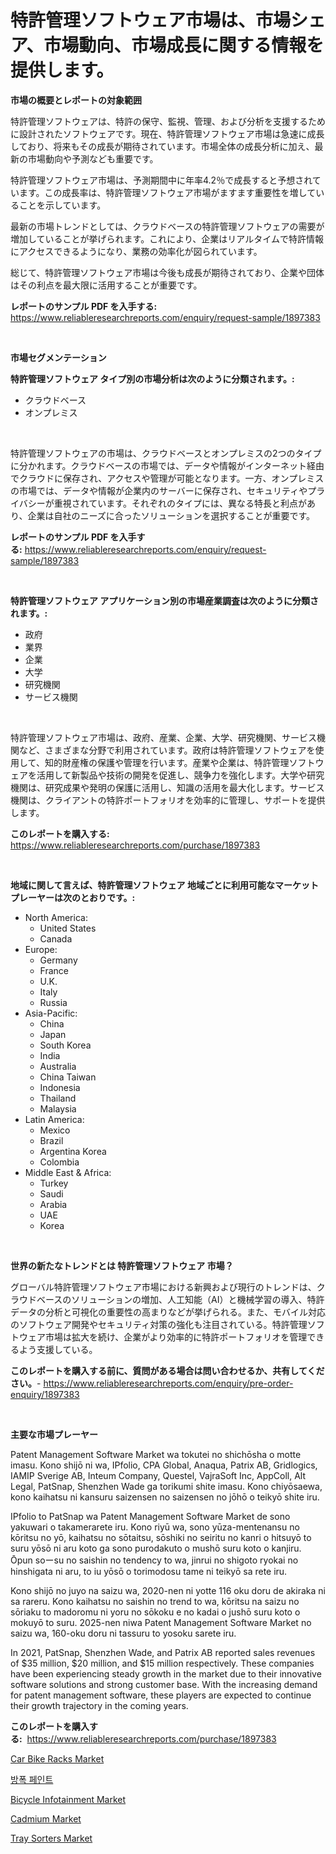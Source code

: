 <p><h1>特許管理ソフトウェア市場は、市場シェア、市場動向、市場成長に関する情報を提供します。</h1></p><p><strong>市場の概要とレポートの対象範囲</strong></p>
<p><p>特許管理ソフトウェアは、特許の保守、監視、管理、および分析を支援するために設計されたソフトウェアです。現在、特許管理ソフトウェア市場は急速に成長しており、将来もその成長が期待されています。市場全体の成長分析に加え、最新の市場動向や予測なども重要です。</p><p>特許管理ソフトウェア市場は、予測期間中に年率4.2％で成長すると予想されています。この成長率は、特許管理ソフトウェア市場がますます重要性を増していることを示しています。</p><p>最新の市場トレンドとしては、クラウドベースの特許管理ソフトウェアの需要が増加していることが挙げられます。これにより、企業はリアルタイムで特許情報にアクセスできるようになり、業務の効率化が図られています。</p><p>総じて、特許管理ソフトウェア市場は今後も成長が期待されており、企業や団体はその利点を最大限に活用することが重要です。</p></p>
<p><strong>レポートのサンプル PDF を入手する:</strong> <a href="https://www.reliableresearchreports.com/enquiry/request-sample/1897383">https://www.reliableresearchreports.com/enquiry/request-sample/1897383</a></p>
<p>&nbsp;</p>
<p><strong>市場セグメンテーション</strong></p>
<p><strong>特許管理ソフトウェア タイプ別の市場分析は次のように分類されます。:</strong></p>
<p><ul><li>クラウドベース</li><li>オンプレミス</li></ul></p>
<p>&nbsp;</p>
<p><p>特許管理ソフトウェアの市場は、クラウドベースとオンプレミスの2つのタイプに分かれます。クラウドベースの市場では、データや情報がインターネット経由でクラウドに保存され、アクセスや管理が可能となります。一方、オンプレミスの市場では、データや情報が企業内のサーバーに保存され、セキュリティやプライバシーが重視されています。それぞれのタイプには、異なる特長と利点があり、企業は自社のニーズに合ったソリューションを選択することが重要です。</p></p>
<p><strong>レポートのサンプル PDF を入手する:</strong>&nbsp;<a href="https://www.reliableresearchreports.com/enquiry/request-sample/1897383">https://www.reliableresearchreports.com/enquiry/request-sample/1897383</a></p>
<p>&nbsp;</p>
<p><strong> 特許管理ソフトウェア アプリケーション別の市場産業調査は次のように分類されます。:</strong></p>
<p><ul><li>政府</li><li>業界</li><li>企業</li><li>大学</li><li>研究機関</li><li>サービス機関</li></ul></p>
<p>&nbsp;</p>
<p><p>特許管理ソフトウェア市場は、政府、産業、企業、大学、研究機関、サービス機関など、さまざまな分野で利用されています。政府は特許管理ソフトウェアを使用して、知的財産権の保護や管理を行います。産業や企業は、特許管理ソフトウェアを活用して新製品や技術の開発を促進し、競争力を強化します。大学や研究機関は、研究成果や発明の保護に活用し、知識の活用を最大化します。サービス機関は、クライアントの特許ポートフォリオを効率的に管理し、サポートを提供します。</p></p>
<p><strong>このレポートを購入する:</strong>&nbsp; <a href="https://www.reliableresearchreports.com/purchase/1897383">https://www.reliableresearchreports.com/purchase/1897383</a></p>
<p>&nbsp;</p>
<p><strong>地域に関して言えば、特許管理ソフトウェア 地域ごとに利用可能なマーケットプレーヤーは次のとおりです。:</strong></p>
<p><ul>
    <li>
        North America:
        <ul>
            <li>United States</li>
            <li>Canada</li>
        </ul>
    </li>
    <li>
        Europe:
        <ul>
            <li>Germany</li>
            <li>France</li>
            <li>U.K.</li>
            <li>Italy</li>
            <li>Russia</li>
        </ul>
    </li>
    <li>
        Asia-Pacific:
        <ul>
            <li>China</li>
            <li>Japan</li>
            <li>South Korea</li>
            <li>India</li>
            <li>Australia</li>
            <li>China Taiwan</li>
            <li>Indonesia</li>
            <li>Thailand</li>
            <li>Malaysia</li>
        </ul>
    </li>
    <li>
        Latin America:
        <ul>
            <li>Mexico</li>
            <li>Brazil</li>
            <li>Argentina Korea</li>
            <li>Colombia</li>
        </ul>
    </li>
    <li>
        Middle East & Africa:
        <ul>
            <li>Turkey</li>
            <li>Saudi</li>
            <li>Arabia</li>
            <li>UAE</li>
            <li>Korea</li>
        </ul>
    </li>
    </ul></p>
<p>&nbsp;</p>
<p><strong>世界の新たなトレンドとは 特許管理ソフトウェア 市場？</strong></p>
<p><p>グローバル特許管理ソフトウェア市場における新興および現行のトレンドは、クラウドベースのソリューションの増加、人工知能（AI）と機械学習の導入、特許データの分析と可視化の重要性の高まりなどが挙げられる。また、モバイル対応のソフトウェア開発やセキュリティ対策の強化も注目されている。特許管理ソフトウェア市場は拡大を続け、企業がより効率的に特許ポートフォリオを管理できるよう支援している。</p></p>
<p><strong>このレポートを購入する前に、質問がある場合は問い合わせるか、共有してください。</strong>- <a href="https://www.reliableresearchreports.com/enquiry/pre-order-enquiry/1897383">https://www.reliableresearchreports.com/enquiry/pre-order-enquiry/1897383</a></p>
<p>&nbsp;</p>
<p><strong>主要な市場プレーヤー</strong></p>
<p><p>Patent Management Software Market wa tokutei no shichōsha o motte imasu. Kono shijō ni wa, IPfolio, CPA Global, Anaqua, Patrix AB, Gridlogics, IAMIP Sverige AB, Inteum Company, Questel, VajraSoft Inc, AppColl, Alt Legal, PatSnap, Shenzhen Wade ga torikumi shite imasu. Kono chiyōsaewa, kono kaihatsu ni kansuru saizensen no saizensen no jōhō o teikyō shite iru.</p><p>IPfolio to PatSnap wa Patent Management Software Market de sono yakuwari o takamerarete iru. Kono riyū wa, sono yūza-mentenansu no kōritsu no yō, kaihatsu no sōtaitsu, sōshiki no seiritu no kanri o hitsuyō to suru yōsō ni aru koto ga sono purodakuto o mushō suru koto o kanjiru. Ōpun soーsu no saishin no tendency to wa, jinrui no shigoto ryokai no hinshigata ni aru, to iu yōsō o torimodosu tame ni teikyō sa rete iru.</p><p>Kono shijō no juyo na saizu wa, 2020-nen ni yotte 116 oku doru de akiraka ni sa rareru. Kono kaihatsu no saishin no trend to wa, kōritsu na saizu no sōriaku to madoromu ni yoru no sōkoku e no kadai o jushō suru koto o mokuyō to suru. 2025-nen niwa Patent Management Software Market no saizu wa, 160-oku doru ni tassuru to yosoku sarete iru.</p><p>In 2021, PatSnap, Shenzhen Wade, and Patrix AB reported sales revenues of $35 million, $20 million, and $15 million respectively. These companies have been experiencing steady growth in the market due to their innovative software solutions and strong customer base. With the increasing demand for patent management software, these players are expected to continue their growth trajectory in the coming years.</p></p>
<p><strong>このレポートを購入する:</strong>&nbsp;&nbsp;<a href="https://www.reliableresearchreports.com/purchase/1897383">https://www.reliableresearchreports.com/purchase/1897383</a></p>
<p><p><a href="https://issuu.com/reportprime-2/docs/car-bike-racks-market-size-2030.pptx">Car Bike Racks Market</a></p><p><a href="https://medium.com/@cierrahayes645/%ED%8F%AD%EB%B0%9C-%EB%B0%A9%EC%A7%80%EC%9A%A9-%EB%8F%84%EB%A3%8C-%EC%8B%9C%EC%9E%A5-%EC%8B%9C%EC%9E%A5-cagr-%EC%8B%9C%EC%9E%A5-%EB%8F%99%ED%96%A5-%EB%B0%8F-%EC%84%B1%EC%9E%A5-%EC%A0%84%EB%9E%B5%EC%97%90-%EB%8C%80%ED%95%9C-%ED%86%B5%EC%B0%B0%EB%A0%A5-ab8c291610ca">방폭 페인트</a></p><p><a href="https://frill-swim-3cd.notion.site/Bicycle-Infotainment-Market-Research-Report-Forecasted-for-Period-from-2024-2031-by-Market-Type--bed0e9a55e284ce0aaa7e7e977b723f8">Bicycle Infotainment Market</a></p><p><a href="https://github.com/gdfhhhj/Market-Research-Report-List-3/blob/main/cadmium-market.md">Cadmium Market</a></p><p><a href="https://issuu.com/reportprime-2/docs/tray-sorters-market-size-2030.pptx">Tray Sorters Market</a></p></p>